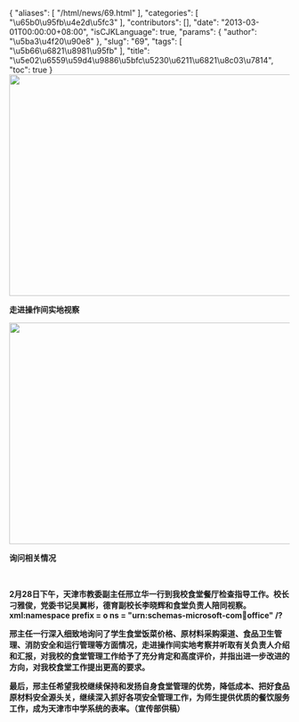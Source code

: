 {
    "aliases": [
        "/html/news/69.html"
    ],
    "categories": [
        "\u65b0\u95fb\u4e2d\u5fc3"
    ],
    "contributors": [],
    "date": "2013-03-01T00:00:00+08:00",
    "isCJKLanguage": true,
    "params": {
        "author": "\u5ba3\u4f20\u90e8"
    },
    "slug": "69",
    "tags": [
        "\u5b66\u6821\u8981\u95fb"
    ],
    "title": "\u5e02\u6559\u59d4\u9886\u5bfc\u5230\u6211\u6821\u8c03\u7814",
    "toc": true
}
**<img
    src="https://cdn.tfls.online/mirror/full/2271d6f217d37fdfda98cb127c28695271709c73.jpg"
    style="display:block;margin-left:auto;margin-right:auto;"
    decoding="async"
    fetchpriority="auto"
    loading="lazy"
    height="397"
    width="600"
/>**

**走进操作间实地视察**

**<img
    src="https://cdn.tfls.online/mirror/full/9debb96983cef0fa9198bdb1ad88b90785cbfb47.jpg"
    style="display:block;margin-left:auto;margin-right:auto;"
    decoding="async"
    fetchpriority="auto"
    loading="lazy"
    height="397"
    width="600"
/>**

**询问相关情况**

 

**2月28日下午，天津市教委副主任邢立华一行到我校食堂餐厅检查指导工作。校长刁雅俊，党委书记吴翼彬，德育副校长李晓辉和食堂负责人陪同视察。xml:namespace prefix = o ns = "urn:schemas-microsoft-com:office:office" /?**

**邢主任一行深入细致地询问了学生食堂饭菜价格、原材料采购渠道、食品卫生管理、消防安全和运行管理等方面情况，走进操作间实地考察并听取有关负责人介绍和汇报，对我校的食堂管理工作给予了充分肯定和高度评价，并指出进一步改进的方向，对我校食堂工作提出更高的要求。**

**最后，邢主任希望我校继续保持和发扬自身食堂管理的优势，降低成本、把好食品原材料安全源头关，继续深入抓好各项安全管理工作，为师生提供优质的餐饮服务工作，成为天津市中学系统的表率。（宣传部供稿）**

 

